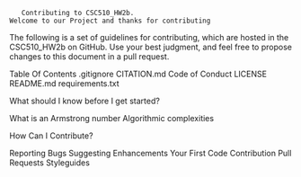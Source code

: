        Contributing to CSC510_HW2b. 
	Welcome to our Project and thanks for contributing 
	


The following is a set of guidelines for contributing, which are hosted in the CSC510_HW2b  on GitHub. Use your best judgment, and feel free to propose changes to this document in a pull request.

Table Of Contents
.gitignore
CITATION.md
Code of Conduct
LICENSE
README.md
requirements.txt
 
 
What should I know before I get started?

What is an Armstrong number 
Algorithmic complexities 

How Can I Contribute?

Reporting Bugs
Suggesting Enhancements
Your First Code Contribution
Pull Requests
Styleguides

